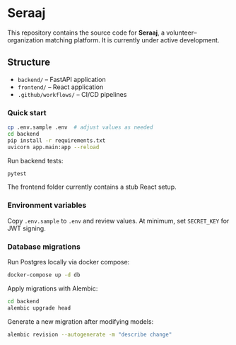 # Seraaj

This repository contains the source code for **Seraaj**, a volunteer–organization matching platform. It is currently under active development.

## Structure
- `backend/` – FastAPI application
- `frontend/` – React application
- `.github/workflows/` – CI/CD pipelines

### Quick start

```bash
cp .env.sample .env  # adjust values as needed
cd backend
pip install -r requirements.txt
uvicorn app.main:app --reload
```

Run backend tests:

```bash
pytest
```

The frontend folder currently contains a stub React setup.

### Environment variables

Copy `.env.sample` to `.env` and review values. At minimum, set `SECRET_KEY` for JWT signing.

### Database migrations

Run Postgres locally via docker compose:

```bash
docker-compose up -d db
```

Apply migrations with Alembic:

```bash
cd backend
alembic upgrade head
```

Generate a new migration after modifying models:

```bash
alembic revision --autogenerate -m "describe change"
```
